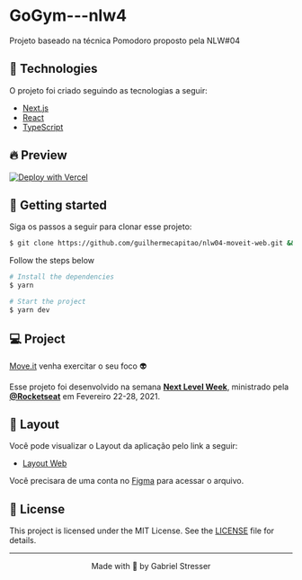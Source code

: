 # GoGym---nlw4
Projeto baseado na técnica Pomodoro proposto pela NLW#04


## 🧪 Technologies

O projeto foi criado seguindo as tecnologias a seguir:

- [Next.js](https://nextjs.org/)
- [React](https://reactjs.org)
- [TypeScript](https://www.typescriptlang.org/)

## 🔥 Preview

[![Deploy with Vercel](https://vercel.com/button)](https://gogym-next.vercel.app/)

## 🚀 Getting started

Siga os passos a seguir para clonar esse projeto:

```bash
$ git clone https://github.com/guilhermecapitao/nlw04-moveit-web.git && cd nlw04-moveit-web
```

Follow the steps below
```bash
# Install the dependencies
$ yarn

# Start the project
$ yarn dev
```

## 💻 Project

[Move.it](https://gogym-next.vercel.app/) venha exercitar o seu foco 👽 

Esse projeto foi desenvolvido na semana **[Next Level Week](https://nextlevelweek.com/)**, ministrado pela **[@Rocketseat](https://github.com/Rocketseat)** em Fevereiro 22-28, 2021.

## 🔖 Layout

Você pode visualizar o Layout da aplicação pelo link a seguir:

- [Layout Web](https://www.figma.com/file/ge20pu3ofMOKoliUyKx1Nl/Move.it-1.0) 

Você precisara de uma conta no [Figma](http://figma.com/) para acessar o arquivo.

## 📝 License

This project is licensed under the MIT License. See the [LICENSE](LICENSE.md) file for details.


---

<p align="center">Made with 💜 by Gabriel Stresser</p>
